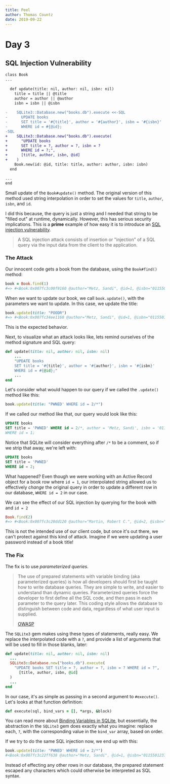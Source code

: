 ```yaml
---
title: Peel
author: Thomas Countz
date: 2019-09-22
---
```

# Day 3

## SQL Injection Vulnerability

```diff
class Book
...
        
  def update(title: nil, author: nil, isbn: nil)
    title = title || @title
    author = author || @author
    isbn = isbn || @isbn
    
-    SQLite3::Database.new("books.db").execute <<-SQL
-      UPDATE books  
-      SET title = '#{title}', author = '#{author}', isbn = '#{isbn}'
-      WHERE id = #{@id};
-SQL
+    SQLite3::Database.new("books.db").execute(
+      "UPDATE books  
+      SET title = ?, author = ?, isbn = ?
+      WHERE id = ?;",
+      [title, author, isbn, @id]
+    )
    Book.new(id: @id, title: title, author: author, isbn: isbn)
  end

...
end
```

Small update of the `Book#update()` method.  The original version of this method used string interpolation in order to set the values for `title`, `author`, `isbn`, and `id`. 

I did this because, the query is just a string and I needed that string to be "filled out" at runtime, dynamically. However, this has serious security implications. This is a  **prime** example of how easy it is to introduce an [SQL injection vulnerability](https://www.owasp.org/index.php/SQL_Injection). 

> A SQL injection attack consists of insertion or "injection" of a SQL query via the input data from the client to the application.

###  The Attack

Our innocent code gets a book from the database, using the `Book#find()` method:

```ruby
book = Book.find(1)
#=> #<Book:0x007fc3c00f9160 @author="Metz, Sandi", @id=1, @isbn="0115501237044", @title="Practical Object-Oriented Design in Ruby">
```

When we want to update our book, we call `book.update()`, with the parameters we want to update. In this case, we update the title:

```ruby
book.update(title: "POODR")
#=> #<Book:0x007fc34ee1160 @author="Metz, Sandi", @id=1, @isbn="0115501237044", @title="POODR">
```

This is the expected behavior.

Next, to visualize what an attack looks like, lets remind ourselves of the method signature and SQL query:

```ruby
def update(title: nil, author: nil, isbn: nil)
    ...
	"UPDATE books  
	SET title = '#{title}', author = '#{author}', isbn = '#{isbn}'
	WHERE id = #{@id};"
	...
end
```

Let's consider what would happen to our query if we called the `.update()` method like this:

```ruby
book.update(title: "PWNED' WHERE id = 2/*")
```

If we called our method like that, our query would look like this:

```sql
UPDATE books 
SET title = 'PWNED' WHERE id = 2/*, author = 'Metz, Sandi', isbn = '0115501237044' 
WHERE id = 1;
```

Notice that SQLite will consider everything after `/*` to be a comment, so if we strip that away, we're left with:

```sql
UPDATE books
SET title = 'PWNED'
WHERE id = 2;
```

What happened? Even though we were working with an Active Record object for a book row where `id = 1`, our interpolated string allowed us to effectively _change_ the original query in order to update a different row in our database, `WHERE id = 2` in our case. 

We can see the effect of our SQL injection by querying for the book with and `id = 2`

```ruby
Book.find(2)
#=> #<Book:0x007fc3c20dd120 @author="Martin, Robert C.", @id=2, @isbn="0187123641198", @title="PWNED">
```

This is not the intended use of our client code, but once it's out there, we can't protect against this kind of attack. Imagine if we were updating a user password instead of a book title!

### The Fix

The fix is to use _parameterized queries_. 

> The use of prepared statements with variable binding (aka parameterized queries) is how all developers should first be taught how to write database queries. They are simple to write, and easier to understand than dynamic queries. Parameterized queries force the developer to first define all the SQL code, and then pass in each parameter to the query later. This coding style allows the database to distinguish between code and data, regardless of what user input is supplied. 
>
> [OWASP](https://www.owasp.org/index.php/SQL_Injection_Prevention_Cheat_Sheet#Defense_Option_1:_Prepared_Statements_.28Parameterized_Queries.29)

The `SQLite3` gem makes using these types of statements, really easy. We replace the interpolated code with a `?`, and provide a list of arguments that will be used to fill in those blanks, later:

```ruby
def update(title: nil, author: nil, isbn: nil)
  ...
  SQLite3::Database.new("books.db").execute(
    "UPDATE books SET title = ?, author = ?, isbn = ? WHERE id = ?",
      [title, author, isbn, @id]
  )
  ...
end
```

In our case, it's as simple as passing in a second argument to `#execute()`. Let's looks at that function definition:

```ruby
def execute(sql, bind_vars = [], *args, &block)
```

You can read more about [Binding Variables in SQLite](https://sql.org/c3ref/bind_blob.html), but essentially, the abstraction in the `SQLite3` gem does exactly what you imagine: replace each, `?`, with the corresponding value in the  `bind_var` array, based on order.

If we try to do the same SQL injection now, we end up with this:

```ruby
book.update(title: "PWNED' WHERE id = 2/*")
#<Book:0x007fc3c22ff638 @author="Metz, Sandi", @id=1, @isbn="0115501237044", @title="PWNED' WHERE id = 2/*">
```

Instead of effecting any other rows in our database, the prepared statement escaped any characters which could otherwise be interpreted as SQL syntax.
